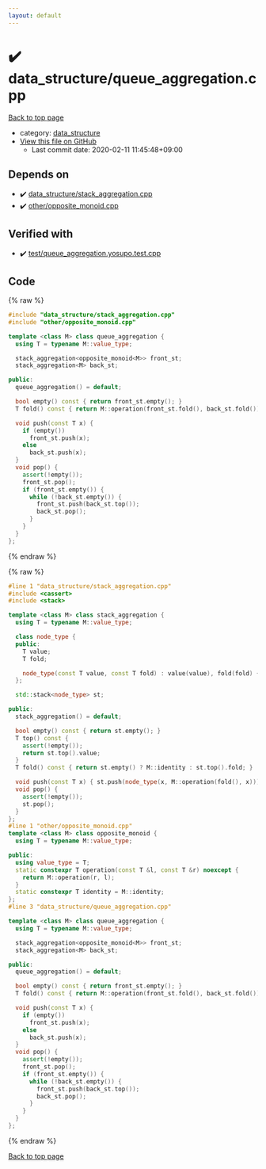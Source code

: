 ```yaml
---
layout: default
---
```


<!-- mathjax config similar to math.stackexchange -->
<script type="text/javascript" async
  src="https://cdnjs.cloudflare.com/ajax/libs/mathjax/2.7.5/MathJax.js?config=TeX-MML-AM_CHTML">
</script>
<script type="text/x-mathjax-config">
  MathJax.Hub.Config({
    TeX: { equationNumbers: { autoNumber: "AMS" }},
    tex2jax: {
      inlineMath: [ ['$','$'] ],
      processEscapes: true
    },
    "HTML-CSS": { matchFontHeight: false },
    displayAlign: "left",
    displayIndent: "2em"
  });
</script>

<script type="text/javascript" src="https://cdnjs.cloudflare.com/ajax/libs/jquery/3.4.1/jquery.min.js"></script>
<script src="https://cdn.jsdelivr.net/npm/jquery-balloon-js@1.1.2/jquery.balloon.min.js" integrity="sha256-ZEYs9VrgAeNuPvs15E39OsyOJaIkXEEt10fzxJ20+2I=" crossorigin="anonymous"></script>
<script type="text/javascript" src="../../assets/js/copy-button.js"></script>
<link rel="stylesheet" href="../../assets/css/copy-button.css" />


# :heavy_check_mark: data_structure/queue_aggregation.cpp

<a href="../../index.html">Back to top page</a>

* category: <a href="../../index.html#c8f6850ec2ec3fb32f203c1f4e3c2fd2">data_structure</a>
* <a href="{{ site.github.repository_url }}/blob/master/data_structure/queue_aggregation.cpp">View this file on GitHub</a>
    - Last commit date: 2020-02-11 11:45:48+09:00




## Depends on

* :heavy_check_mark: <a href="stack_aggregation.cpp.html">data_structure/stack_aggregation.cpp</a>
* :heavy_check_mark: <a href="../other/opposite_monoid.cpp.html">other/opposite_monoid.cpp</a>


## Verified with

* :heavy_check_mark: <a href="../../verify/test/queue_aggregation.yosupo.test.cpp.html">test/queue_aggregation.yosupo.test.cpp</a>


## Code

<a id="unbundled"></a>
{% raw %}
```cpp
#include "data_structure/stack_aggregation.cpp"
#include "other/opposite_monoid.cpp"

template <class M> class queue_aggregation {
  using T = typename M::value_type;

  stack_aggregation<opposite_monoid<M>> front_st;
  stack_aggregation<M> back_st;

public:
  queue_aggregation() = default;

  bool empty() const { return front_st.empty(); }
  T fold() const { return M::operation(front_st.fold(), back_st.fold()); }

  void push(const T x) {
    if (empty())
      front_st.push(x);
    else
      back_st.push(x);
  }
  void pop() {
    assert(!empty());
    front_st.pop();
    if (front_st.empty()) {
      while (!back_st.empty()) {
        front_st.push(back_st.top());
        back_st.pop();
      }
    }
  }
};
```
{% endraw %}

<a id="bundled"></a>
{% raw %}
```cpp
#line 1 "data_structure/stack_aggregation.cpp"
#include <cassert>
#include <stack>

template <class M> class stack_aggregation {
  using T = typename M::value_type;

  class node_type {
  public:
    T value;
    T fold;

    node_type(const T value, const T fold) : value(value), fold(fold) {}
  };

  std::stack<node_type> st;

public:
  stack_aggregation() = default;

  bool empty() const { return st.empty(); }
  T top() const {
    assert(!empty());
    return st.top().value;
  }
  T fold() const { return st.empty() ? M::identity : st.top().fold; }

  void push(const T x) { st.push(node_type(x, M::operation(fold(), x))); }
  void pop() {
    assert(!empty());
    st.pop();
  }
};
#line 1 "other/opposite_monoid.cpp"
template <class M> class opposite_monoid {
  using T = typename M::value_type;

public:
  using value_type = T;
  static constexpr T operation(const T &l, const T &r) noexcept {
    return M::operation(r, l);
  }
  static constexpr T identity = M::identity;
};
#line 3 "data_structure/queue_aggregation.cpp"

template <class M> class queue_aggregation {
  using T = typename M::value_type;

  stack_aggregation<opposite_monoid<M>> front_st;
  stack_aggregation<M> back_st;

public:
  queue_aggregation() = default;

  bool empty() const { return front_st.empty(); }
  T fold() const { return M::operation(front_st.fold(), back_st.fold()); }

  void push(const T x) {
    if (empty())
      front_st.push(x);
    else
      back_st.push(x);
  }
  void pop() {
    assert(!empty());
    front_st.pop();
    if (front_st.empty()) {
      while (!back_st.empty()) {
        front_st.push(back_st.top());
        back_st.pop();
      }
    }
  }
};

```
{% endraw %}

<a href="../../index.html">Back to top page</a>

